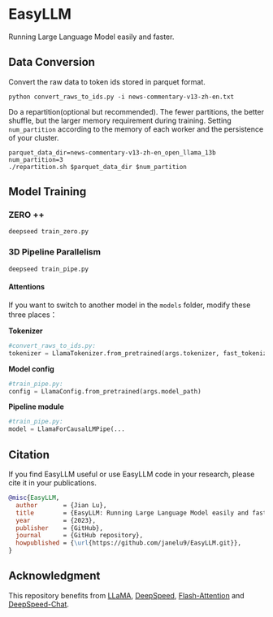 # EasyLLM

Running Large Language Model easily and faster.

## Data Conversion

Convert the raw data to token ids stored in parquet format.

```shell
python convert_raws_to_ids.py -i news-commentary-v13-zh-en.txt
```

Do a repartition(optional but recommended).  The fewer partitions, the better shuffle, but the larger memory requirement during training. Setting `num_partition` according to the memory of each worker and the persistence of your cluster.

```shell
parquet_data_dir=news-commentary-v13-zh-en_open_llama_13b
num_partition=3
./repartition.sh $parquet_data_dir $num_partition
```



## Model Training

### ZERO ++

```shell
deepseed train_zero.py
```

### 3D Pipeline Parallelism

```shell
deepseed train_pipe.py
```

#### Attentions

If you want to switch to another model in the `models` folder,  modify these three places：

**Tokenizer**

```python
#convert_raws_to_ids.py:
tokenizer = LlamaTokenizer.from_pretrained(args.tokenizer, fast_tokenizer = True, add_bos_token = True)
```

**Model config**

```python
#train_pipe.py:
config = LlamaConfig.from_pretrained(args.model_path)
```

 **Pipeline module**

```python
#train_pipe.py:
model = LlamaForCausalLMPipe(...
```

## Citation

If you find EasyLLM useful or use EasyLLM  code  in your research, please cite it in your publications.

```bibtex
@misc{EasyLLM,
  author       = {Jian Lu},
  title        = {EasyLLM: Running Large Language Model easily and faster},
  year         = {2023},
  publisher    = {GitHub},
  journal      = {GitHub repository},
  howpublished = {\url{https://github.com/janelu9/EasyLLM.git}},
}
```

## Acknowledgment

This repository benefits from [LLaMA](https://ai.facebook.com/blog/large-language-model-llama-meta-ai), [DeepSpeed](https://github.com/microsoft/DeepSpeed), [Flash-Attention](https://github.com/Dao-AILab/flash-attention.git) and [DeepSpeed-Chat](https://github.com/microsoft/DeepSpeedExamples/tree/HEAD/applications/DeepSpeed-Chat). 
